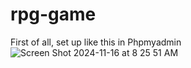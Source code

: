 # rpg-game

First of all, set up like this in Phpmyadmin
![Screen Shot 2024-11-16 at 8 25 51 AM](https://github.com/user-attachments/assets/d3e9a857-2e0b-447d-9ea7-ea6a88f0c1cc)
